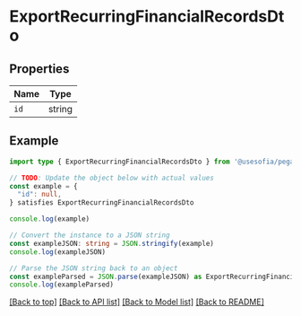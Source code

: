 
# ExportRecurringFinancialRecordsDto


## Properties

Name | Type
------------ | -------------
`id` | string

## Example

```typescript
import type { ExportRecurringFinancialRecordsDto } from '@usesofia/pegasus-core-api-sdk'

// TODO: Update the object below with actual values
const example = {
  "id": null,
} satisfies ExportRecurringFinancialRecordsDto

console.log(example)

// Convert the instance to a JSON string
const exampleJSON: string = JSON.stringify(example)
console.log(exampleJSON)

// Parse the JSON string back to an object
const exampleParsed = JSON.parse(exampleJSON) as ExportRecurringFinancialRecordsDto
console.log(exampleParsed)
```

[[Back to top]](#) [[Back to API list]](../README.md#api-endpoints) [[Back to Model list]](../README.md#models) [[Back to README]](../README.md)



